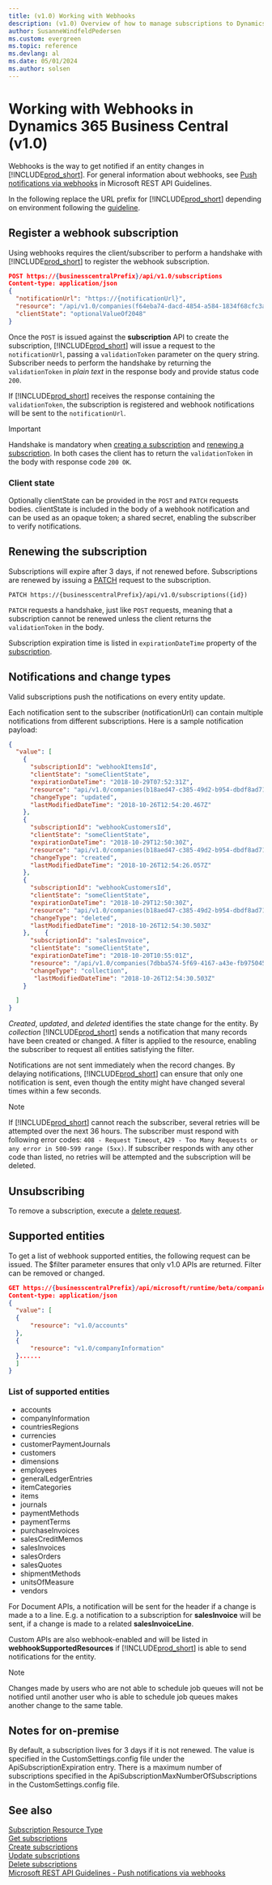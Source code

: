 ```yaml
---
title: (v1.0) Working with Webhooks
description: (v1.0) Overview of how to manage subscriptions to Dynamics 365 Business Central.
author: SusanneWindfeldPedersen
ms.custom: evergreen
ms.topic: reference
ms.devlang: al
ms.date: 05/01/2024
ms.author: solsen
---
```


# Working with Webhooks in Dynamics 365 Business Central  (v1.0)

Webhooks is the way to get notified if an entity changes in [!INCLUDE[prod_short](../../includes/prod_short.md)]. For general information about webhooks, see [Push notifications via webhooks](https://github.com/Microsoft/api-guidelines/blob/vNext/Guidelines.md#15-push-notifications-via-webhooks) in Microsoft REST API Guidelines.


In the following replace the URL prefix for [!INCLUDE[prod_short](../../includes/prod_short.md)] depending on environment following the [guideline](endpoints-apis-for-dynamics.md).

## Register a webhook subscription
Using webhooks requires the client/subscriber to perform a handshake with [!INCLUDE[prod_short](../../includes/prod_short.md)] to register the webhook subscription.
 
```json
POST https://{businesscentralPrefix}/api/v1.0/subscriptions 
Content-type: application/json
{
  "notificationUrl": "https://{notificationUrl}",
  "resource": "/api/v1.0/companies(f64eba74-dacd-4854-a584-1834f68cfc3a)/customers",
  "clientState": "optionalValueOf2048"
}
```

Once the `POST` is issued against the **subscription** API to create the subscription, [!INCLUDE[prod_short](../../includes/prod_short.md)] will issue a request to the `notificationUrl`, passing a `validationToken` parameter on the query string. Subscriber needs to perform the handshake by returning the `validationToken` in *plain text* in the response body and provide status code `200`.

If [!INCLUDE[prod_short](../../includes/prod_short.md)] receives the response containing the `validationToken`, the subscription is registered and webhook notifications will be sent to the `notificationUrl`.  

> [!IMPORTANT]  
> Handshake is mandatory when [creating a subscription](api/dynamics_subscription_create.md) and [renewing a subscription](api/dynamics_subscription_update.md).  In both cases the client has to return the `validationToken` in the body with response code `200 OK`.

### Client state
Optionally clientState can be provided in the `POST` and `PATCH` requests bodies. clientState is included in the body of a webhook notification and can be used as an opaque token; a shared secret, enabling the subscriber to verify notifications.

## Renewing the subscription
Subscriptions will expire after 3 days, if not renewed before. Subscriptions are renewed by issuing a [PATCH](api/dynamics_subscription_update.md) request to the subscription.

```
PATCH https://{businesscentralPrefix}/api/v1.0/subscriptions({id}) 
```

`PATCH` requests a handshake, just like `POST` requests, meaning that a subscription cannot be renewed unless the client returns the `validationToken` in the body.

Subscription expiration time is listed in `expirationDateTime` property of the [subscription](api/dynamics_subscription_get.md).

## Notifications and change types
Valid subscriptions push the notifications on every entity update. 

Each notification sent to the subscriber (notificationUrl) can contain multiple notifications from different subscriptions.
Here is a sample notification payload:

```json
{
  "value": [
    {
      "subscriptionId": "webhookItemsId",
      "clientState": "someClientState",
      "expirationDateTime": "2018-10-29T07:52:31Z",
      "resource": "api/v1.0/companies(b18aed47-c385-49d2-b954-dbdf8ad71780)/items(26814998-936a-401c-81c1-0e848a64971d)",
      "changeType": "updated",
      "lastModifiedDateTime": "2018-10-26T12:54:20.467Z"
    },
    {
      "subscriptionId": "webhookCustomersId",
      "clientState": "someClientState",
      "expirationDateTime": "2018-10-29T12:50:30Z",
      "resource": "api/v1.0/companies(b18aed47-c385-49d2-b954-dbdf8ad71780)/customers(130bbd17-dbb9-4790-9b12-2b0e9c9d22c3)",
      "changeType": "created",
      "lastModifiedDateTime": "2018-10-26T12:54:26.057Z"
    },
    {
      "subscriptionId": "webhookCustomersId",
      "clientState": "someClientState",
      "expirationDateTime": "2018-10-29T12:50:30Z",
      "resource": "api/v1.0/companies(b18aed47-c385-49d2-b954-dbdf8ad71780)/customers(4b4f31f0-dc1c-4033-b2aa-ab03ca1d6ebc)",
      "changeType": "deleted",
      "lastModifiedDateTime": "2018-10-26T12:54:30.503Z"
    },    {
      "subscriptionId": "salesInvoice",
      "clientState": "someClientState",
      "expirationDateTime": "2018-10-20T10:55:01Z",
      "resource": "/api/v1.0/companies(7dbba574-5f69-4167-a43e-fb975045de15)/salesInvoices?$filter=lastDateTimeModified%20gt%202018-10-15T11:00:00Z",
      "changeType": "collection",
       "lastModifiedDateTime": "2018-10-26T12:54:30.503Z"
    }

  ]
}
```

*Created*, *updated*, and *deleted* identifies the state change for the entity. By *collection* [!INCLUDE[prod_short](../../includes/prod_short.md)] sends a notification that many records have been created or changed. A filter is applied to the resource, enabling the subscriber to request all entities satisfying the filter.

Notifications are not sent immediately when the record changes. By delaying notifications, [!INCLUDE[prod_short](../../includes/prod_short.md)] can ensure that only one notification is sent, even though the entity might have changed several times within a few seconds.

> [!NOTE]  
> If [!INCLUDE[prod_short](../../includes/prod_short.md)] cannot reach the subscriber, several retries will be attempted over the next 36 hours. The subscriber must respond with following error codes: `408 - Request Timeout`, `429 - Too Many Requests or any error in 500-599 range (5xx)`. If subscriber responds with any other code than listed, no retries will be attempted and the subscription will be deleted.

## Unsubscribing
To remove a subscription, execute a [delete request](api/dynamics_subscription_delete.md).

## Supported entities
To get a list of webhook supported entities, the following request can be issued. The $filter parameter ensures that only v1.0 APIs are returned. Filter can be removed or changed.

```json
GET https://{businesscentralPrefix}/api/microsoft/runtime/beta/companies({{companyId}})/webhookSupportedResources?$filter=resource eq 'v1.0*' 
Content-type: application/json
{  
  "value": [
  {
      "resource": "v1.0/accounts"
  },
  {
      "resource": "v1.0/companyInformation"
  }......
  ]
}
```

### List of supported entities

- accounts 
- companyInformation
- countriesRegions
- currencies
- customerPaymentJournals
- customers
- dimensions
- employees
- generalLedgerEntries
- itemCategories
- items
- journals
- paymentMethods
- paymentTerms
- purchaseInvoices
- salesCreditMemos
- salesInvoices
- salesOrders
- salesQuotes
- shipmentMethods
- unitsOfMeasure
- vendors

For Document APIs, a notification will be sent for the header if a change is made a to a line. E.g. a notification to a subscription for **salesInvoice** will be sent, if a change is made to a related **salesInvoiceLine**.  

Custom APIs are also webhook-enabled and will be listed in **webhookSupportedResources** if [!INCLUDE[prod_short](../../includes/prod_short.md)] is able to send notifications for the entity.

> [!NOTE]  
> Changes made by users who are not able to schedule job queues will not be notified until another user who is able to schedule job queues makes another change to the same table.

## Notes for on-premise

By default, a subscription lives for 3 days if it is not renewed. The value is specified in the CustomSettings.config file under the ApiSubscriptionExpiration entry. There is a maximum number of subscriptions specified in the ApiSubscriptionMaxNumberOfSubscriptions in the CustomSettings.config file.

## See also

[Subscription Resource Type](resources/dynamics_subscription.md)  
[Get subscriptions](api/dynamics_subscription_get.md)  
[Create subscriptions](api/dynamics_subscription_create.md)  
[Update subscriptions](api/dynamics_subscription_update.md)  
[Delete subscriptions](api/dynamics_subscription_delete.md)  
[Microsoft REST API Guidelines - Push notifications via webhooks](https://github.com/Microsoft/api-guidelines/blob/vNext/Guidelines.md#15-push-notifications-via-webhooks)
